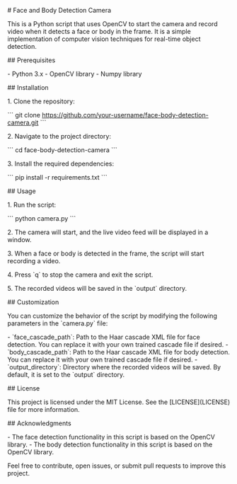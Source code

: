 \# Face and Body Detection Camera

This is a Python script that uses OpenCV to start the camera and record
video when it detects a face or body in the frame. It is a simple
implementation of computer vision techniques for real-time object
detection.

\## Prerequisites

\- Python 3.x - OpenCV library - Numpy library

\## Installation

1\. Clone the repository:

\`\`\` git clone
https://github.com/your-username/face-body-detection-camera.git \`\`\`

2\. Navigate to the project directory:

\`\`\` cd face-body-detection-camera \`\`\`

3\. Install the required dependencies:

\`\`\` pip install -r requirements.txt \`\`\`

\## Usage

1\. Run the script:

\`\`\` python camera.py \`\`\`

2\. The camera will start, and the live video feed will be displayed in
a window.

3\. When a face or body is detected in the frame, the script will start
recording a video.

4\. Press \`q\` to stop the camera and exit the script.

5\. The recorded videos will be saved in the \`output\` directory.

\## Customization

You can customize the behavior of the script by modifying the following
parameters in the \`camera.py\` file:

\- \`face_cascade_path\`: Path to the Haar cascade XML file for face
detection. You can replace it with your own trained cascade file if
desired. - \`body_cascade_path\`: Path to the Haar cascade XML file for
body detection. You can replace it with your own trained cascade file if
desired. - \`output_directory\`: Directory where the recorded videos
will be saved. By default, it is set to the \`output\` directory.

\## License

This project is licensed under the MIT License. See the
\[LICENSE\](LICENSE) file for more information.

\## Acknowledgments

\- The face detection functionality in this script is based on the
OpenCV library. - The body detection functionality in this script is
based on the OpenCV library.

Feel free to contribute, open issues, or submit pull requests to improve
this project.
